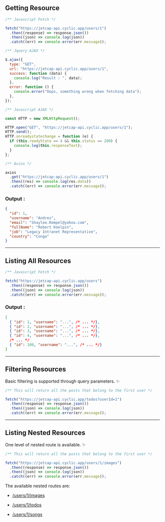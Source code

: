 ## Getting Resource

```javascript
/** Javascript Fetch */

fetch("https://jetcap-api.cyclic.app/users/1")
  .then((response) => response.json())
  .then((json) => console.log(json))
  .catch((err) => console.error(err.message));
```

```javascript
/** Jquery AJAX */

$.ajax({
  type: "GET",
  url: "https://jetcap-api.cyclic.app/users/1",
  success: function (data) {
    console.log("Result : ", data);
  },
  error: function () {
    console.error("Oops, something wrong when fetching data");
  },
});
```

```javascript
/** Javascript AJAX */

const HTTP = new XMLHttpRequest();

HTTP.open("GET", "https://jetcap-api.cyclic.app/users/1");
HTTP.send();
HTTP.onreadystatechange = function (e) {
  if (this.readyState == 4 && this.status == 200) {
    console.log(this.responseText);
  }
};
```

```javascript
/** Axios */

axios
  .get("https://jetcap-api.cyclic.app/users/1")
  .then((res) => console.log(res.data))
  .catch((err) => console.error(err.message));
```

### Output :

```JSON
{
  "id": 1,
  "username": "Andres",
  "email": "Shaylee.Rempel@yahoo.com",
  "fullName": "Robert Koelpin",
  "job": "Legacy Intranet Representative",
  "country": "Congo"
}
```

---

## Listing All Resources

```javascript
/** Javascript Fetch */

fetch("https://jetcap-api.cyclic.app/users")
  .then((response) => response.json())
  .then((json) => console.log(json))
  .catch((err) => console.error(err.message));
```

### Output :

```JSON
[
  { "id": 1, "username": "...", /* ... */},
  { "id": 2, "username": "...", /* ... */},
  { "id": 3, "username": "...", /* ... */},
  { "id": 4, "username": "...", /* ... */},
  /* ... */
  { "id": 100, "username": "...", /* ... */}
]
```

---

## Filtering Resources

Basic filtering is supported through query parameters. ✨

```javascript
/** This will return all the posts that belong to the first user */

fetch("https://jetcap-api.cyclic.app/todos?userId=1")
  .then((response) => response.json())
  .then((json) => console.log(json))
  .catch((err) => console.error(err.message));
```

---

## Listing Nested Resources

One level of nested route is available. ✨

```javascript
/** This will return all the posts that belong to the first user */

fetch("https://jetcap-api.cyclic.app/users/1/images")
  .then((response) => response.json())
  .then((json) => console.log(json))
  .catch((err) => console.error(err.message));
```

The available nested routes are:

- <a href="https://jetcap-api.cyclic.app/users/1/images">/users/1/images</a>

- <a href="https://jetcap-api.cyclic.app/users/1/todos">/users/1/todos</a>

- <a href="https://jetcap-api.cyclic.app/users/1/songs">/users/1/songs</a>